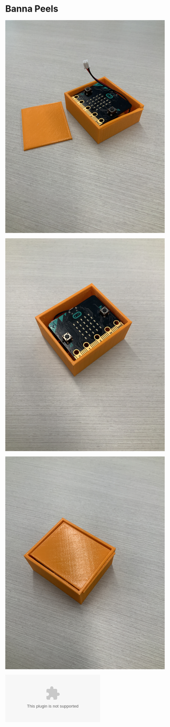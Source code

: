 # Banna Peels 

![Protype 1](IMG_0156.JPG)

![Protype 2](IMG_0154.JPG)

![Protype 2](IMG_0155.JPG)

![Data](microbit-data-14-2020-09-42-42-0500.csv)
